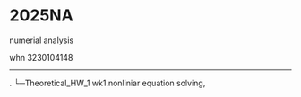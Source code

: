 # 2025NA

numerial analysis

whn 3230104148

---
.
└─Theoretical_HW_1    wk1.nonliniar equation solving,
